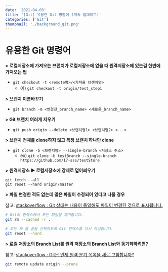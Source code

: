 ```yaml
---
date: '2021-04-03'
title: '[Git] 유용한 Git 명령어 (계속 업데이트)'
categories: ['Git']
thumbnail: './background_git.png'
---
```


# 유용한 Git 명령어

**> 로컬저장소에 가져오는 브랜치가 로컬저장소에 없을 때 원격저장소에 있는걸 한번에 가져오는 법**

-   `git checkout -t <remote명>/<가져올 브랜치명>`
    -   예) `git checkout -t origin/test_step1`

**> 브랜치 이름바꾸기**

-   `git branch -m <변경전_branch_name> <새로운_branch_name>`

**> Git 브랜치 여러개 지우기**

-   `git push origin --delete <브랜치명1> <브랜치명2> <...>`

**> 브랜치 전체를 clone하지 않고 특정 브랜치 하나만 clone**

-   `git clone -b <브랜치명> --single-branch <저장소 주소>`
    -   ex) `git clone -b testBranch --single-branch https://github.com/17-sss/testStore`

**> 원격저장소 ▶︎ 로컬저장소에 강제로 덮어씌우기**

```
git fetch --all
git reset --hard origin/master
```

**> 파일 변경한 적도 없는데 많은 파일이 수정되어 있다고 나올 경우**

참고: [stackoverflow : Git 상태는 내용이 동일해도 파일이 변경된 것으로 표시됩니다.](https://stackoverflow.com/questions/5787937/git-status-shows-files-as-changed-even-though-contents-are-the-same)

```sh
# Git의 인덱스에서 모든 파일을 제거합니다.
git rm --cached -r .

# 모든 새 줄 끝을 선택하도록 Git 인덱스를 다시 작성합니다.
git reset --hard
```

**> 로컬 저장소의 Branch List를 원격 저장소의 Branch List와 동기화하려면?**

참고: [stackoverflow : Git은 언제 원격 분기 목록을 새로 고침합니까?](https://stackoverflow.com/questions/36358265/when-does-git-refresh-the-list-of-remote-branches)
```sh
git remote update origin --prune
```
